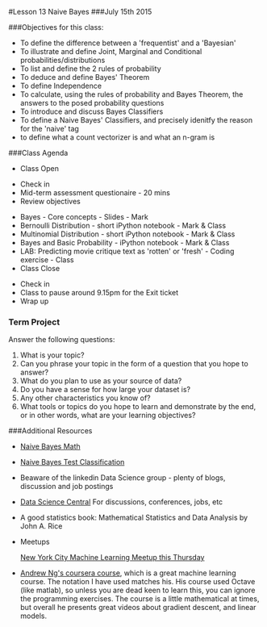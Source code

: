#Lesson 13 Naive Bayes
###July 15th 2015

###Objectives for this class:
 * To define the difference between a 'frequentist' and a 'Bayesian'
 * To illustrate and define Joint, Marginal and Conditional probabilities/distributions
 * To list and define the 2 rules of probability
 * To deduce and define Bayes' Theorem
 * To define Independence
 * To calculate, using the rules of probability and Bayes Theorem, the answers to the posed probability questions
 * To introduce and discuss Bayes Classifiers
 * To define a Naive Bayes' Classifiers, and precisely idenitfy the reason for the 'naive' tag
 * to define what a count vectorizer is and what an n-gram is
 
###Class Agenda
 - Class Open
  * Check in 
  * Mid-term assessment questionaire - 20 mins
  * Review objectives
 - Bayes - Core concepts - Slides - Mark
 - Bernoulli Distribution - short iPython notebook - Mark & Class
 - Multinomial Distribution - short iPython notebook - Mark & Class
 - Bayes and Basic Probability - iPython notebook - Mark & Class
 - LAB: Predicting movie critique text as 'rotten' or 'fresh' - Coding exercise - Class
 - Class Close
  * Check in
  * Class to pause around 9.15pm for the Exit ticket
  * Wrap up
 
 
### Term Project
  Answer the following questions:
  1. What is your topic? 
  2. Can you phrase your topic in the form of a question that you hope to answer?
  3. What do you plan to use as your source of data? 
  4. Do you have a sense for how large your dataset is? 
  5. Any other characteristics you know of?
  6. What tools or topics do you hope to learn and demonstrate by the end, or in other words, what are your learning objectives?


###Additional Resources
* [Naive Bayes Math](http://nlp.stanford.edu/IR-book/pdf/13bayes.pdf)
* [Naive Bayes Test Classification](http://nlp.stanford.edu/IR-book/html/htmledition/naive-bayes-text-classification-1.html)
* Beaware of the linkedin Data Science group - plenty of blogs, discussion and job postings
* [Data Science Central](http://www.datasciencecentral.com/) For discussions, conferences, jobs, etc
* A good statistics book: Mathematical Statistics and Data Analysis by John A. Rice
* Meetups

  [New York City Machine Learning Meetup this Thursday](http://www.meetup.com/NYC-Machine-Learning/)
* [Andrew Ng's coursera course](https://www.coursera.org/learn/machine-learning/home/info), which is a great machine learning course. The notation I have used matches his. His course used Octave (like matlab), so unless you are dead keen to learn this, you can ignore the programming exercises. The course is a little mathematical at times, but overall he presents great videos about gradient descent, and linear models.



